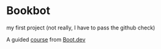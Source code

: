 # Bookbot

my first project (not really, I have to pass the github check)

A guided [course](https://www.boot.dev/courses/build-bookbot-python) from [Boot.dev](https://www.boot.dev/)
